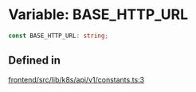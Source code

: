 # Variable: BASE\_HTTP\_URL

```ts
const BASE_HTTP_URL: string;
```

## Defined in

[frontend/src/lib/k8s/api/v1/constants.ts:3](https://github.com/headlamp-k8s/headlamp/blob/2481a1c9f2b4a69a9320466e7a455215b14b97b0/frontend/src/lib/k8s/api/v1/constants.ts#L3)
